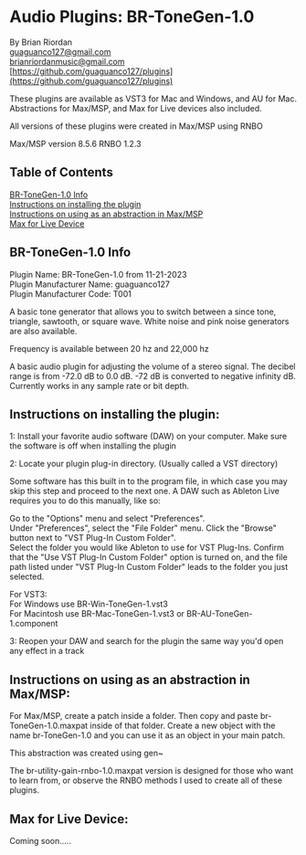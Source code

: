# Audio Plugins: BR-ToneGen-1.0 
By Brian Riordan  
guaguanco127@gmail.com  
brianriordanmusic@gmail.com  
[https://github.com/guaguanco127/plugins](https://github.com/guaguanco127/plugins)

These plugins are available as VST3 for Mac and Windows, and AU for Mac. 
Abstractions for Max/MSP, and Max for Live devices also included. 

All versions of these plugins were created in Max/MSP using RNBO 

Max/MSP version 8.5.6
RNBO 1.2.3

## Table of Contents

[BR-ToneGen-1.0 Info](#plugininfo)  
[Instructions on installing the plugin](#installation)  
[Instructions on using as an abstraction in Max/MSP](#maxmsp)  
[Max for Live Device](#maxforlive)

## <a name="plugininfo"></a>BR-ToneGen-1.0 Info 

Plugin Name: BR-ToneGen-1.0 from 11-21-2023  
Plugin Manufacturer Name: guaguanco127  
Plugin Manufacturer Code: T001

A basic tone generator that allows you to switch between a since tone, triangle, sawtooth, or square wave. White noise and pink noise generators are also available.

Frequency is available between 20 hz and 22,000 hz

A basic audio plugin for adjusting the volume of a stereo signal. 
The decibel range is from -72.0 dB to 0.0 dB.
-72 dB is converted to negative infinity dB.
Currently works in any sample rate or bit depth. 


## <a name="installation"></a>Instructions on installing the plugin:

1: Install your favorite audio software (DAW) on your computer. Make sure the software is off when installing the plugin
 
2: Locate your plugin plug-in directory. (Usually called a VST directory)  

Some software has this built in to the program file, in which case you may skip this step and proceed to the next one. A DAW such as Ableton Live requires you to do this manually, like so:  

Go to the "Options" menu and select "Preferences".  
Under "Preferences", select the "File Folder" menu.
Click the "Browse" button next to "VST Plug-In Custom Folder".  
Select the folder you would like Ableton to use for VST Plug-Ins.
Confirm that the "Use VST Plug-In Custom Folder" option is turned on, and the file path listed under "VST Plug-In Custom Folder" leads to the folder you just selected.

For VST3:   
For Windows use BR-Win-ToneGen-1.vst3   
For Macintosh use BR-Mac-ToneGen-1.vst3 or BR-AU-ToneGen-1.component

3: Reopen your DAW and search for the plugin the same way you'd open any effect in a track

## <a name="maxmsp"></a>Instructions on using as an abstraction in Max/MSP:


For Max/MSP, create a patch inside a folder. Then copy and paste br-ToneGen-1.0.maxpat inside of that folder. Create a new object with the name br-ToneGen-1.0 and you can use it as an object in your main patch. 

This abstraction was created using gen~ 

The br-utility-gain-rnbo-1.0.maxpat version is designed for those who want to learn from, or observe the RNBO methods I used to create all of these plugins. 

## <a name="maxforlive"></a>Max for Live Device:

Coming soon.....
 